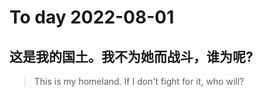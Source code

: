 
# To day 2022-08-01


## 这是我的国土。我不为她而战斗，谁为呢?
> This is my homeland. If I don't fight for it, who will?

    